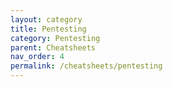 ```yaml
---
layout: category
title: Pentesting
category: Pentesting
parent: Cheatsheets
nav_order: 4
permalink: /cheatsheets/pentesting
---
```

